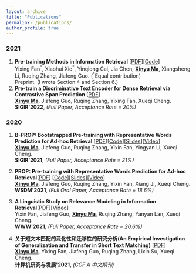 ```yaml
---
layout: archive
title: "Publications"
permalink: /publications/
author_profile: true
---
```



### 2021
1. **Pre-training Methods in Information Retrieval** [[PDF](https://arxiv.org/abs/2111.13853)][[Code](https://github.com/Albert-Ma/awesome-pretrained-models-for-information-retrieval)] <br>
Yixing Fan<sup>\*</sup>, Xiaohui Xie<sup>\*</sup>, Yinqiong Cai, Jia Chen, <ins>**Xinyu Ma**</ins>, Xiangsheng Li, Ruqing Zhang, Jiafeng Guo. (<sup>\*</sup>Equal contribution) <br>
Preprint. (I wrote Section 4 and Section 6.) <br> 
2. **Pre-train a Discriminative Text Encoder for Dense Retrieval via Contrastive Span Prediction** [[PDF](https://arxiv.org/abs/2204.10641)]<br>
<ins>**Xinyu Ma**</ins>, Jiafeng Guo, Ruqing Zhang, Yixing Fan, Xueqi Cheng. <br>
**SIGIR'2022**, *(Full Paper, Acceptance Rate = 20%)* <br>

### 2020

1. **B-PROP: Bootstrapped Pre-training with Representative Words Prediction for Ad-hoc Retrieval** [[PDF](https://arxiv.org/abs/2104.09791)][[Code](https://github.com/Albert-Ma/PROP)][[Slides](/files/bprop_slides.pdf)][[Video](https://www.bilibili.com/video/BV1mV411H7du/)] <br>
<ins>**Xinyu Ma**</ins>, Jiafeng Guo, Ruqing Zhang, Yixin Fan, Yingyan Li, Xueqi Cheng. <br>
**SIGIR'2021**, *(Full Paper, Acceptance Rate = 21%)* <br>

2. **PROP: Pre-training with Representative Words Prediction for Ad-hoc Retrieval**[[PDF](https://arxiv.org/abs/2010.10137)] [[Code](https://github.com/Albert-Ma/PROP)][[Slides](/files/prop_slides.pdf)][[Video](https://www.bilibili.com/video/BV1by4y1T7k7/)] <br>
<ins>**Xinyu Ma**</ins>, Jiafeng Guo, Ruqing Zhang, Yixin Fan, Xiang Ji, Xueqi Cheng. <br>
**WSDM'2021**, *(Full Oral Paper, Acceptance Rate = 18.6%)* <br>

3. **A Linguistic Study on Relevance Modeling in Information Retrieval**[[PDF](https://arxiv.org/pdf/2103.00956.pdf)][[Video](https://www.youtube.com/watch?v=7YIGMUGNP4o)]<br>
Yixin Fan, Jiafeng Guo, <ins>**Xinyu Ma**</ins>, Ruqing Zhang, Yanyan Lan, Xueqi Cheng. <br>
**WWW'2021**, *(Full Paper, Acceptance Rate = 20.6%)* <br>

4. **关于短文本匹配的泛化性和迁移性的研究分析(An Empirical Investigation of Generalization and Transfer in Short Text Matching)** [[PDF](https://kns.cnki.net/kcms/detail/detail.aspx?dbcode=CAPJ&dbname=CAPJLAST&filename=JFYZ20210319005&v=8SqcXNnYzq2i5s3YJHmcZ1zpIO4g82y6wVXAD5tSsOUsydOwXWeeEHlwamSCgbEe)] <br>
<ins>**Xinyu Ma**</ins>, Yixing Fan, Jiafeng Guo, Ruqing Zhang, Lixin Su, Xueqi Cheng. <br>
**计算机研究与发展'2021**, *(CCF A 中文期刊)*